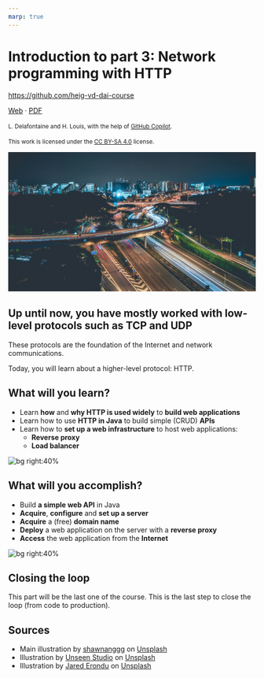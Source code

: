 ```yaml
---
marp: true
---
```


<!--
theme: custom-marp-theme
size: 16:9
paginate: true
author: L. Delafontaine and H. Louis, with the help of GitHub Copilot
title: 'HEIG-VD DAI - Introduction to part 3: Network programming with HTTP'
description: 'Introduction to part 3: Network programming with HTTP for the DAI course at HEIG-VD, Switzerland'
footer: '[**HEIG-VD**](https://heig-vd.ch) - [DAI 2025-2026](https://github.com/heig-vd-dai-course/heig-vd-dai-course) - [CC BY-SA 4.0](https://github.com/heig-vd-dai-course/heig-vd-dai-course/blob/main/LICENSE.md)'
headingDivider: 6
-->

[web]:
	https://heig-vd-dai-course.github.io/heig-vd-dai-course/19-introduction-to-part-3/
[pdf]:
	https://heig-vd-dai-course.github.io/heig-vd-dai-course/19-introduction-to-part-3/19-introduction-to-part-3-presentation.pdf
[license]:
	https://github.com/heig-vd-dai-course/heig-vd-dai-course/blob/main/LICENSE.md
[illustration]: ./images/main-illustration.jpg

# Introduction to part 3: Network programming with HTTP

<!--
_class: lead
_paginate: false
-->

<https://github.com/heig-vd-dai-course>

[Web][web] · [PDF][pdf]

<small>L. Delafontaine and H. Louis, with the help of
[GitHub Copilot](https://github.com/features/copilot).</small>

<small>This work is licensed under the [CC BY-SA 4.0][license] license.</small>

![bg opacity:0.1][illustration]

## Up until now, you have mostly worked with low-level protocols such as TCP and UDP

<!-- _class: lead -->

These protocols are the foundation of the Internet and network communications.

Today, you will learn about a higher-level protocol: HTTP.

## What will you learn?

- Learn **how** and **why HTTP is used widely** to **build web applications**
- Learn how to use **HTTP in Java** to build simple (CRUD) **APIs**
- Learn how to **set up a web infrastructure** to host web applications:
  - **Reverse proxy**
  - **Load balancer**

![bg right:40%](https://images.unsplash.com/photo-1434030216411-0b793f4b4173?fit=crop&h=720)

## What will you accomplish?

- Build **a simple web API** in Java
- **Acquire**, **configure** and **set up a server**
- **Acquire** a (free) **domain name**
- **Deploy** a web application on the server with a **reverse proxy**
- **Access** the web application from the **Internet**

![bg right:40%](https://images.unsplash.com/photo-1433878455169-4698e60005b1?fit=crop&h=720)

## Closing the loop

<!-- _class: lead -->

This part will be the last one of the course. This is the last step to close the
loop (from code to production).

## Sources

- Main illustration by [shawnanggg](https://unsplash.com/@shawnanggg) on
  [Unsplash](https://unsplash.com/photos/vdBE638sszE)
- Illustration by [Unseen Studio](https://unsplash.com/@craftedbygc) on
  [Unsplash](https://unsplash.com/photos/s9CC2SKySJM)
- Illustration by [Jared Erondu](https://unsplash.com/@erondu) on
  [Unsplash](https://unsplash.com/photos/j4PaE7E2_Ws)
